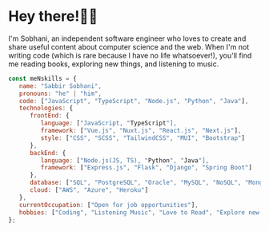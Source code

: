 
<!--
**iamsabbirsobhani/iamsabbirsobhani** is a ✨ _special_ ✨ repository because its `README.md` (this file) appears on your GitHub profile.

Here are some ideas to get you started:

- 🔭 I’m currently working on ...
- 🌱 I’m currently learning ...
- 👯 I’m looking to collaborate on ...
- 🤔 I’m looking for help with ...
- 💬 Ask me about ...
- 📫 How to reach me: ...
- 😄 Pronouns: ...
- ⚡ Fun fact: ...
-->
# Hey there!👋🏼 

I'm Sobhani, an independent software engineer who loves to create and share useful content about computer science and the web. When I'm not writing code (which is rare because I have no life whatsoever!), you'll find me reading books, exploring new things, and listening to music.

```javascript
const meNskills = {
   name: "Sabbir Sobhani",
   pronouns: "he" | "him",
   code: ["JavaScript", "TypeScript", "Node.js", "Python", "Java"],
   technologies: {
      frontEnd: {
         language: ["JavaScript, "TypeScript"],
         framework: ["Vue.js", "Nuxt.js", "React.js", "Next.js"],
         style: ["CSS", "SCSS", "TailwindCSS", "MUI", "Bootstrap"]
      },
      backEnd: {
         language: ["Node.js(JS, TS), "Python", "Java"],
         framework: ["Express.js", "Flask", "Django", "Spring Boot"]
      },
      database: ["SQL", "PostgreSQL", "Oracle", "MySQL", "NoSQL", "MongoDB", "redis"],
      cloud: ["AWS", "Azure", "Heroku"]
   },
   currentOccupation: ["Open for job opportunities"],
   hobbies: ["Coding", "Listening Music", "Love to Read", "Explore new things"],
};
```
